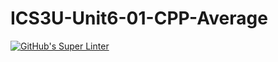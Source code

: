# ICS3U-Unit6-01-CPP-Average

[![GitHub's Super Linter](https://github.com/matthew-meech/ICS3U-Unit6-01-CPP-Average/workflows/GitHub's%20Super%20Linter/badge.svg)](https://github.com/matthew-meech/ICS3U-Unit6-01-CPP-Average/actions)
